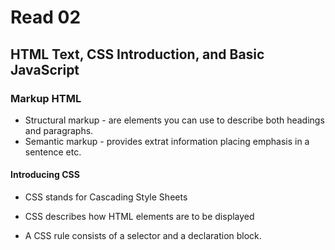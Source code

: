 # Read 02 #
## HTML Text, CSS Introduction, and Basic JavaScript ##

### Markup HTML ###

* Structural markup - are elements you can use to describe both headings and paragraphs. 
* Semantic markup - provides extrat information placing emphasis in a sentence etc. 

#### Introducing CSS ####

* CSS stands for Cascading Style Sheets

* CSS describes how HTML elements are to be displayed

* A CSS rule consists of a selector and a declaration block.

    
